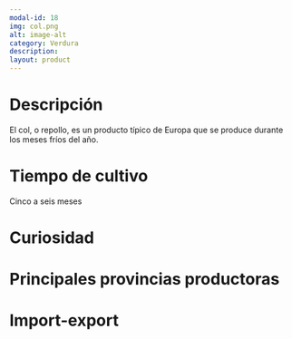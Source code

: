 ```yaml
---
modal-id: 18
img: col.png
alt: image-alt
category: Verdura
description:
layout: product
---
```


# Descripción
El col, o repollo, es un producto típico de Europa que se produce durante los meses fríos del año.

# Tiempo de cultivo
Cinco a seis meses

# Curiosidad

# Principales provincias productoras
<div class="chart"></div>

# Import-export
<svg class="import-export" width="600" height="350"></svg>
